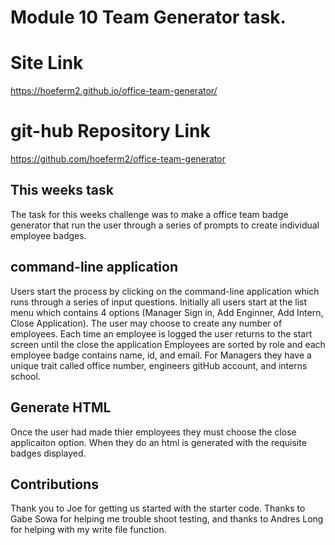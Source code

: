 # Module 10 Team Generator task.

# Site Link
https://hoeferm2.github.io/office-team-generator/

# git-hub Repository Link
https://github.com/hoeferm2/office-team-generator
## This weeks task

The task for this weeks challenge was to make a office team badge generator that run the user through a series of prompts to create individual employee badges.


## command-line application

Users start the process by clicking on the command-line application which runs through a series of input questions. Initially all users start at the list menu which contains 4 options (Manager Sign in, Add Enginner, Add Intern, Close Application). The user may choose to create any number of employees. Each time an employee is logged the user returns to the start screen until the close the application Employees are sorted by role and each employee badge contains name, id, and email. For Managers they have a unique trait called office number, engineers gitHub account, and interns school.

## Generate HTML
Once the user had made thier employees they must choose the close applicaiton option. When they do an html is generated with the requisite badges displayed.

## Contributions

Thank you to Joe for getting us started with the starter code. Thanks to Gabe Sowa for helping me trouble shoot testing, and thanks to Andres Long for helping with my write file function. 